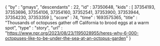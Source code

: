 {
  "by" : "gmays",
  "descendants" : 22,
  "id" : 37350648,
  "kids" : [ 37354193, 37353696, 37354106, 37354160, 37352541, 37353900, 37353944, 37354230, 37353359 ],
  "score" : 74,
  "time" : 1693575365,
  "title" : "Thousands of octopuses gather off California to brood eggs at a warm spot",
  "type" : "story",
  "url" : "https://www.npr.org/2023/08/23/1195028955/heres-why-6-000-octopuses-like-to-be-under-the-sea-at-an-octopus-garden"
}
